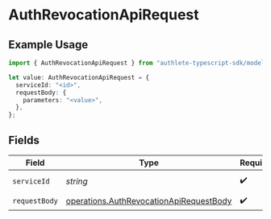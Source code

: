 # AuthRevocationApiRequest

## Example Usage

```typescript
import { AuthRevocationApiRequest } from "authlete-typescript-sdk/models/operations";

let value: AuthRevocationApiRequest = {
  serviceId: "<id>",
  requestBody: {
    parameters: "<value>",
  },
};
```

## Fields

| Field                                                                                              | Type                                                                                               | Required                                                                                           | Description                                                                                        |
| -------------------------------------------------------------------------------------------------- | -------------------------------------------------------------------------------------------------- | -------------------------------------------------------------------------------------------------- | -------------------------------------------------------------------------------------------------- |
| `serviceId`                                                                                        | *string*                                                                                           | :heavy_check_mark:                                                                                 | A service ID.                                                                                      |
| `requestBody`                                                                                      | [operations.AuthRevocationApiRequestBody](../../models/operations/authrevocationapirequestbody.md) | :heavy_check_mark:                                                                                 | N/A                                                                                                |